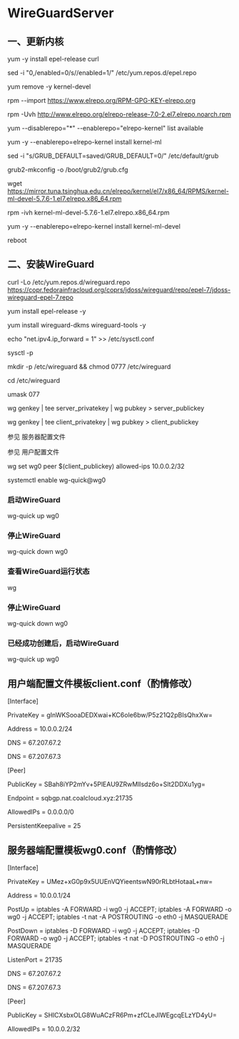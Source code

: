# WireGuardServer

## 一、更新内核
yum -y install epel-release curl

sed -i "0,/enabled=0/s//enabled=1/" /etc/yum.repos.d/epel.repo

yum remove -y kernel-devel

rpm --import https://www.elrepo.org/RPM-GPG-KEY-elrepo.org

rpm -Uvh http://www.elrepo.org/elrepo-release-7.0-2.el7.elrepo.noarch.rpm

yum --disablerepo="*" --enablerepo="elrepo-kernel" list available

yum -y --enablerepo=elrepo-kernel install kernel-ml

sed -i "s/GRUB_DEFAULT=saved/GRUB_DEFAULT=0/" /etc/default/grub

grub2-mkconfig -o /boot/grub2/grub.cfg

wget https://mirror.tuna.tsinghua.edu.cn/elrepo/kernel/el7/x86_64/RPMS/kernel-ml-devel-5.7.6-1.el7.elrepo.x86_64.rpm

rpm -ivh kernel-ml-devel-5.7.6-1.el7.elrepo.x86_64.rpm

yum -y --enablerepo=elrepo-kernel install kernel-ml-devel

reboot

## 二、安装WireGuard

curl -Lo /etc/yum.repos.d/wireguard.repo https://copr.fedorainfracloud.org/coprs/jdoss/wireguard/repo/epel-7/jdoss-wireguard-epel-7.repo

yum install epel-release -y

yum install wireguard-dkms wireguard-tools -y

echo "net.ipv4.ip_forward = 1" >> /etc/sysctl.conf

sysctl -p

mkdir -p /etc/wireguard && chmod 0777 /etc/wireguard

cd /etc/wireguard

umask 077

wg genkey | tee server_privatekey | wg pubkey > server_publickey

wg genkey | tee client_privatekey | wg pubkey > client_publickey

参见 服务器配置文件

参见 用户配置文件

wg set wg0 peer $(client_publickey) allowed-ips 10.0.0.2/32

systemctl enable wg-quick@wg0


### 启动WireGuard
wg-quick up wg0

### 停止WireGuard
wg-quick down wg0

### 查看WireGuard运行状态
wg

### 停止WireGuard
wg-quick down wg0

### 已经成功创建后，启动WireGuard
wg-quick up wg0

## 用户端配置文件模板client.conf（酌情修改）

[Interface]

PrivateKey = gInWKSooaDEDXwai+KC6ole6bw/P5z21Q2pBIsQhxXw=

Address = 10.0.0.2/24

DNS = 67.207.67.2

DNS = 67.207.67.3

[Peer]

PublicKey = SBah8iYP2mYv+5PlEAU9ZRwMllsdz6o+Slt2DDXu1yg=

Endpoint = sqbgp.nat.coalcloud.xyz:21735

AllowedIPs = 0.0.0.0/0

PersistentKeepalive = 25 

## 服务器端配置模板wg0.conf（酌情修改）

[Interface]

PrivateKey = UMez+xG0p9x5UUEnVQYieentswN90rRLbtHotaaL+nw=

Address = 10.0.0.1/24

PostUp = iptables -A FORWARD -i wg0 -j ACCEPT; iptables -A FORWARD -o wg0 -j ACCEPT; iptables -t nat -A POSTROUTING -o eth0 -j MASQUERADE

PostDown = iptables -D FORWARD -i wg0 -j ACCEPT; iptables -D FORWARD -o wg0 -j ACCEPT; iptables -t nat -D POSTROUTING -o eth0 -j MASQUERADE

ListenPort = 21735

DNS = 67.207.67.2

DNS = 67.207.67.3

[Peer]

PublicKey = SHlCXsbxOLG8WuACzFR6Pm+zfCLeJlWEgcqELzYD4yU=

AllowedIPs = 10.0.0.2/32 

